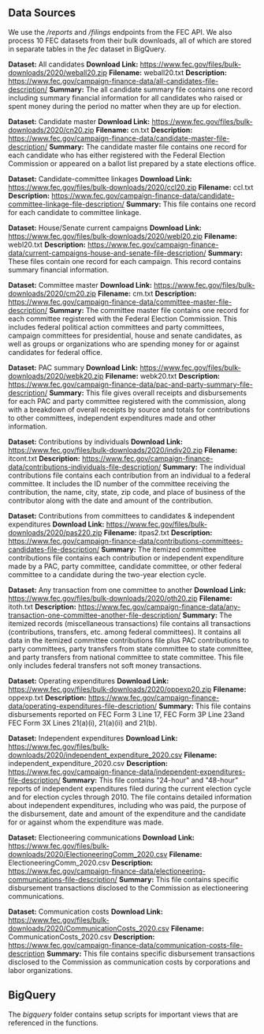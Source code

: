 ## Data Sources

We use the */reports* and */filings* endpoints from the FEC API. We also process 10 FEC datasets from their bulk downloads, all of which are stored in separate tables in the *fec* dataset in BigQuery.

**Dataset:** All candidates
**Download Link:** https://www.fec.gov/files/bulk-downloads/2020/weball20.zip
**Filename:** weball20.txt
**Description:** https://www.fec.gov/campaign-finance-data/all-candidates-file-description/
**Summary:** The all candidate summary file contains one record including summary financial information for all candidates who raised or spent money during the period no matter when they are up for election.

**Dataset:** Candidate master
**Download Link:** https://www.fec.gov/files/bulk-downloads/2020/cn20.zip
**Filename:** cn.txt
**Description:** https://www.fec.gov/campaign-finance-data/candidate-master-file-description/
**Summary:** The candidate master file contains one record for each candidate who has either registered with the Federal Election Commission or appeared on a ballot list prepared by a state elections office.

**Dataset:** Candidate-committee linkages
**Download Link:** https://www.fec.gov/files/bulk-downloads/2020/ccl20.zip
**Filename:** ccl.txt
**Description:** https://www.fec.gov/campaign-finance-data/candidate-committee-linkage-file-description/
**Summary:** This file contains one record for each candidate to committee linkage.

**Dataset:** House/Senate current campaigns
**Download Link:** https://www.fec.gov/files/bulk-downloads/2020/webl20.zip
**Filename:** webl20.txt
**Description:** https://www.fec.gov/campaign-finance-data/current-campaigns-house-and-senate-file-description/
**Summary:** These files contain one record for each campaign. This record contains summary financial information.

**Dataset:** Committee master
**Download Link:** https://www.fec.gov/files/bulk-downloads/2020/cm20.zip
**Filename:** cm.txt
**Description:** https://www.fec.gov/campaign-finance-data/committee-master-file-description/
**Summary:** The committee master file contains one record for each committee registered with the Federal Election Commission. This includes federal political action committees and party committees, campaign committees for presidential, house and senate candidates, as well as groups or organizations who are spending money for or against candidates for federal office.

**Dataset:** PAC summary
**Download Link:** https://www.fec.gov/files/bulk-downloads/2020/webk20.zip
**Filename:** webk20.txt
**Description:** https://www.fec.gov/campaign-finance-data/pac-and-party-summary-file-description/
**Summary:** This file gives overall receipts and disbursements for each PAC and party committee registered with the commission, along with a breakdown of overall receipts by source and totals for contributions to other committees, independent expenditures made and other information.

**Dataset:** Contributions by individuals
**Download Link:** https://www.fec.gov/files/bulk-downloads/2020/indiv20.zip
**Filename:** itcont.txt
**Description:** https://www.fec.gov/campaign-finance-data/contributions-individuals-file-description/
**Summary:** The individual contributions file contains each contribution from an individual to a federal committee. It includes the ID number of the committee receiving the contribution, the name, city, state, zip code, and place of business of the contributor along with the date and amount of the contribution.

**Dataset:** Contributions from committees to candidates & independent expenditures
**Download Link:** https://www.fec.gov/files/bulk-downloads/2020/pas220.zip
**Filename:** itpas2.txt
**Description:** https://www.fec.gov/campaign-finance-data/contributions-committees-candidates-file-description/
**Summary:** The itemized committee contributions file contains each contribution or independent expenditure made by a PAC, party committee, candidate committee, or other federal committee to a candidate during the two-year election cycle.

**Dataset:** Any transaction from one committee to another
**Download Link:** https://www.fec.gov/files/bulk-downloads/2020/oth20.zip
**Filename:** itoth.txt
**Description:** https://www.fec.gov/campaign-finance-data/any-transaction-one-committee-another-file-description/
**Summary:** The itemized records (miscellaneous transactions) file contains all transactions (contributions, transfers, etc. among federal committees). It contains all data in the itemized committee contributions file plus PAC contributions to party committees, party transfers from state committee to state committee, and party transfers from national committee to state committee. This file only includes federal transfers not soft money transactions.

**Dataset:** Operating expenditures
**Download Link:** https://www.fec.gov/files/bulk-downloads/2020/oppexp20.zip
**Filename:** oppexp.txt
**Description:** https://www.fec.gov/campaign-finance-data/operating-expenditures-file-description/
**Summary:** This file contains disbursements reported on FEC Form 3 Line 17, FEC Form 3P Line 23and FEC Form 3X Lines 21(a)(i), 21(a)(ii) and 21(b).

**Dataset:** Independent expenditures
**Download Link:** https://www.fec.gov/files/bulk-downloads/2020/independent_expenditure_2020.csv
**Filename:** independent_expenditure_2020.csv
**Description:** https://www.fec.gov/campaign-finance-data/independent-expenditures-file-description/
**Summary:** This file contains "24-hour" and "48-hour" reports of independent expenditures filed during the current election cycle and for election cycles through 2010. The file contains detailed information about independent expenditures, including who was paid, the purpose of the disbursement, date and amount of the expenditure and the candidate for or against whom the expenditure was made.

**Dataset:** Electioneering communications
**Download Link:** https://www.fec.gov/files/bulk-downloads/2020/ElectioneeringComm_2020.csv
**Filename:** ElectioneeringComm_2020.csv
**Description:** https://www.fec.gov/campaign-finance-data/electioneering-communications-file-description/
**Summary:** This file contains specific disbursement transactions disclosed to the Commission as electioneering communications.

**Dataset:** Communication costs
**Download Link:** https://www.fec.gov/files/bulk-downloads/2020/CommunicationCosts_2020.csv
**Filename:** CommunicationCosts_2020.csv
**Description:** https://www.fec.gov/campaign-finance-data/communication-costs-file-description
**Summary:** This file contains specific disbursement transactions disclosed to the Commission as communication costs by corporations and labor organizations.

## BigQuery

The *bigquery* folder contains setup scripts for important views that are referenced in the functions.
